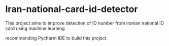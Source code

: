 # Iran-national-card-id-detector
This project aims to improve detection of ID number from iranian national ID card using machine learning

recommending Pycharm IDE to build this project.
